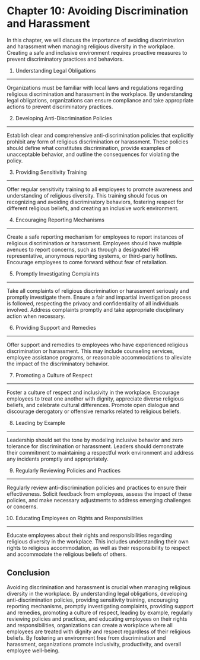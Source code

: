 Chapter 10: Avoiding Discrimination and Harassment
==================================================

In this chapter, we will discuss the importance of avoiding discrimination and harassment when managing religious diversity in the workplace. Creating a safe and inclusive environment requires proactive measures to prevent discriminatory practices and behaviors.

1. Understanding Legal Obligations
----------------------------------

Organizations must be familiar with local laws and regulations regarding religious discrimination and harassment in the workplace. By understanding legal obligations, organizations can ensure compliance and take appropriate actions to prevent discriminatory practices.

2. Developing Anti-Discrimination Policies
------------------------------------------

Establish clear and comprehensive anti-discrimination policies that explicitly prohibit any form of religious discrimination or harassment. These policies should define what constitutes discrimination, provide examples of unacceptable behavior, and outline the consequences for violating the policy.

3. Providing Sensitivity Training
---------------------------------

Offer regular sensitivity training to all employees to promote awareness and understanding of religious diversity. This training should focus on recognizing and avoiding discriminatory behaviors, fostering respect for different religious beliefs, and creating an inclusive work environment.

4. Encouraging Reporting Mechanisms
-----------------------------------

Create a safe reporting mechanism for employees to report instances of religious discrimination or harassment. Employees should have multiple avenues to report concerns, such as through a designated HR representative, anonymous reporting systems, or third-party hotlines. Encourage employees to come forward without fear of retaliation.

5. Promptly Investigating Complaints
------------------------------------

Take all complaints of religious discrimination or harassment seriously and promptly investigate them. Ensure a fair and impartial investigation process is followed, respecting the privacy and confidentiality of all individuals involved. Address complaints promptly and take appropriate disciplinary action when necessary.

6. Providing Support and Remedies
---------------------------------

Offer support and remedies to employees who have experienced religious discrimination or harassment. This may include counseling services, employee assistance programs, or reasonable accommodations to alleviate the impact of the discriminatory behavior.

7. Promoting a Culture of Respect
---------------------------------

Foster a culture of respect and inclusivity in the workplace. Encourage employees to treat one another with dignity, appreciate diverse religious beliefs, and celebrate cultural differences. Promote open dialogue and discourage derogatory or offensive remarks related to religious beliefs.

8. Leading by Example
---------------------

Leadership should set the tone by modeling inclusive behavior and zero tolerance for discrimination or harassment. Leaders should demonstrate their commitment to maintaining a respectful work environment and address any incidents promptly and appropriately.

9. Regularly Reviewing Policies and Practices
---------------------------------------------

Regularly review anti-discrimination policies and practices to ensure their effectiveness. Solicit feedback from employees, assess the impact of these policies, and make necessary adjustments to address emerging challenges or concerns.

10. Educating Employees on Rights and Responsibilities
------------------------------------------------------

Educate employees about their rights and responsibilities regarding religious diversity in the workplace. This includes understanding their own rights to religious accommodation, as well as their responsibility to respect and accommodate the religious beliefs of others.

Conclusion
----------

Avoiding discrimination and harassment is crucial when managing religious diversity in the workplace. By understanding legal obligations, developing anti-discrimination policies, providing sensitivity training, encouraging reporting mechanisms, promptly investigating complaints, providing support and remedies, promoting a culture of respect, leading by example, regularly reviewing policies and practices, and educating employees on their rights and responsibilities, organizations can create a workplace where all employees are treated with dignity and respect regardless of their religious beliefs. By fostering an environment free from discrimination and harassment, organizations promote inclusivity, productivity, and overall employee well-being.

